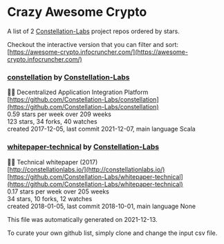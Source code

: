 # Crazy Awesome Crypto
A list of 2 [Constellation-Labs](https://github.com/Constellation-Labs) project repos ordered by stars.  

Checkout the interactive version that you can filter and sort: 
[https://awesome-crypto.infocruncher.com/](https://awesome-crypto.infocruncher.com/)  


### [constellation](https://github.com/Constellation-Labs/constellation) by [Constellation-Labs](https://github.com/Constellation-Labs)  
:milky_way::satellite: Decentralized Application Integration Platform  
[https://github.com/Constellation-Labs/constellation](https://github.com/Constellation-Labs/constellation)  
0.59 stars per week over 209 weeks  
123 stars, 34 forks, 40 watches  
created 2017-12-05, last commit 2021-12-07, main language Scala  


### [whitepaper-technical](https://github.com/Constellation-Labs/whitepaper-technical) by [Constellation-Labs](https://github.com/Constellation-Labs)  
:page_facing_up::satellite: Technical whitepaper (2017)  
[http://constellationlabs.io/](http://constellationlabs.io/)  
[https://github.com/Constellation-Labs/whitepaper-technical](https://github.com/Constellation-Labs/whitepaper-technical)  
0.17 stars per week over 205 weeks  
34 stars, 10 forks, 12 watches  
created 2018-01-05, last commit 2018-10-01, main language None  


This file was automatically generated on 2021-12-13.  

To curate your own github list, simply clone and change the input csv file.  